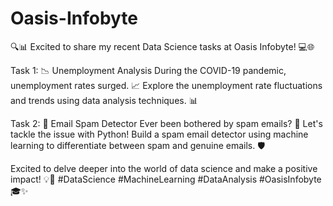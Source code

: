 # Oasis-Infobyte
🔍📊 Excited to share my recent Data Science tasks at Oasis Infobyte! 💻🌐

Task 1: 📉 Unemployment Analysis
During the COVID-19 pandemic, unemployment rates surged. 📈 Explore the unemployment rate fluctuations and trends using data analysis techniques. 📊

Task 2: 📧 Email Spam Detector
Ever been bothered by spam emails? 📧 Let's tackle the issue with Python! Build a spam email detector using machine learning to differentiate between spam and genuine emails. 🛡️

Excited to delve deeper into the world of data science and make a positive impact! 💡🚀 #DataScience #MachineLearning #DataAnalysis #OasisInfobyte 🎓✨
